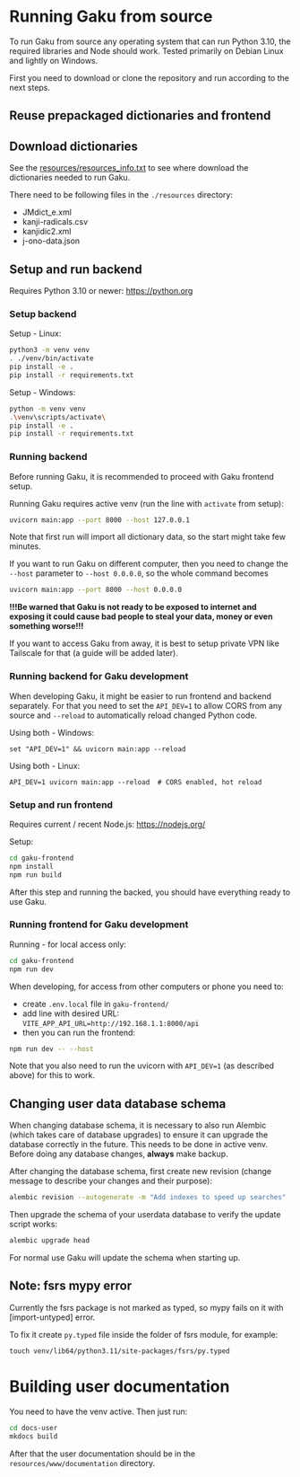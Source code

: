 # Running Gaku from source
To run Gaku from source any operating system that can run Python 3.10, the required libraries and Node should work. Tested primarily on Debian Linux and lightly on Windows.

First you need to download or clone the repository and run according to the next steps.

## Reuse prepackaged dictionaries and frontend

## Download dictionaries
See the [resources/resources_info.txt](./resources/resources_info.txt) to see where download the dictionaries needed to run Gaku.

There need to be following files in the `./resources` directory:
- JMdict_e.xml
- kanji-radicals.csv
- kanjidic2.xml
- j-ono-data.json

## Setup and run backend
Requires Python 3.10 or newer: https://python.org

### Setup backend
Setup - Linux:
```sh
python3 -m venv venv
. ./venv/bin/activate
pip install -e .
pip install -r requirements.txt
```

Setup - Windows:
```sh
python -m venv venv
.\venv\scripts/activate\
pip install -e .
pip install -r requirements.txt
```

### Running backend
Before running Gaku, it is recommended to proceed with Gaku frontend setup.

Running Gaku requires active venv (run the line with `activate` from setup):
```sh
uvicorn main:app --port 8000 --host 127.0.0.1
```

Note that first run will import all dictionary data, so the start might take few minutes.

If you want to run Gaku on different computer, then you need to change the `--host` parameter to `--host 0.0.0.0`, so the whole command becomes

```sh
uvicorn main:app --port 8000 --host 0.0.0.0
```

**!!!Be warned that Gaku is not ready to be exposed to internet and exposing it could cause bad people to steal your data, money or even something worse!!!**

If you want to access Gaku from away, it is best to setup private VPN like Tailscale for that (a guide will be added later).


### Running backend for Gaku development
When developing Gaku, it might be easier to run frontend and backend separately. For that you need to set the `API_DEV=1` to allow CORS from any source and `--reload` to automatically reload changed Python code.

Using both - Windows:
```
set "API_DEV=1" && uvicorn main:app --reload
```

Using both - Linux:
```
API_DEV=1 uvicorn main:app --reload  # CORS enabled, hot reload
```

### Setup and run frontend
Requires current / recent Node.js: https://nodejs.org/

Setup:
```sh
cd gaku-frontend
npm install
npm run build
```
After this step and running the backed, you should have everything ready to use Gaku.

### Running frontend for Gaku development
Running - for local access only:
```sh
cd gaku-frontend
npm run dev
```

When developing, for access from other computers or phone you need to:
- create `.env.local` file in `gaku-frontend/`
- add line with desired URL: `VITE_APP_API_URL=http://192.168.1.1:8000/api`
- then you can run the frontend:
```sh
npm run dev -- --host
```

Note that you also need to run the uvicorn with `API_DEV=1` (as described above) for this to work.

## Changing user data database schema
When changing database schema, it is necessary to also run Alembic (which takes care of database upgrades) to ensure it can upgrade the database correctly in the future. This needs to be done in active venv. Before doing any database changes, **always** make backup.

After changing the database schema, first create new revision (change message to describe your changes and their purpose):
```sh
alembic revision --autogenerate -m "Add indexes to speed up searches"
```

Then upgrade the schema of your userdata database to verify the update script works:

```sh
alembic upgrade head
```

For normal use Gaku will update the schema when starting up.

## Note: fsrs mypy error
Currently the fsrs package is not marked as typed, so mypy fails on it with [import-untyped] error.

To fix it create `py.typed` file inside the folder of fsrs module, for example:
```
touch venv/lib64/python3.11/site-packages/fsrs/py.typed
```

# Building user documentation
You need to have the venv active. Then just run:

```sh
cd docs-user
mkdocs build
```

After that the user documentation should be in the `resources/www/documentation` directory.